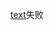 [text](https://htmlpreview.github.io/?https://github.com/beijiushare/beijiushare.github.io/blob/main/my-resourse/html/%E9%AB%98%E6%95%B0%E5%A4%8D%E4%B9%A0%E5%A4%A7%E4%B8%80%E4%B8%8B.html)失败